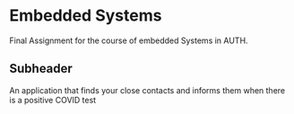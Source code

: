 # Embedded Systems 

Final Assignment for the course of embedded Systems in AUTH.
## Subheader 
An application that finds your close contacts and informs them when there is a positive COVID test

